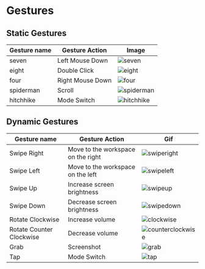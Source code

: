 # Gestures

## Static Gestures

| Gesture name   | Gesture Action   | Image                               |
| -------------- | ---------------- | --------------------------------    |
| seven          | Left Mouse Down  | ![seven](images/seven2.png)         |
| eight          | Double Click     | ![eight](images/eight2.png)         |
| four           | Right Mouse Down | ![four](images/four2.png)           |
| spiderman      | Scroll           | ![spiderman](images/spiderman2.png) |
| hitchhike      | Mode Switch      | ![hitchhike](images/hitchhike2.png) |

## Dynamic Gestures

| Gesture name             | Gesture Action                     | Gif                                              |
| --------------           | ----------------                   | ---------                                        |
| Swipe Right              | Move to the workspace on the right | ![swiperight](images/swiperight.gif)             |
| Swipe Left               | Move to the workspace on the left  | ![swipeleft](images/swipeleft.gif)               |
| Swipe Up                 | Increase screen brightness         | ![swipeup](images/swipeup.gif)                   |
| Swipe Down               | Decrease screen brightness         | ![swipedown](images/swipedown.gif)               |
| Rotate Clockwise         | Increase volume                    | ![clockwise](images/clockwise.gif)               |
| Rotate Counter Clockwise | Decrease volume                    | ![counterclockwise](images/counterclockwise.gif) |
| Grab                     | Screenshot                         | ![grab](images/grab.gif)       |
| Tap                      | Mode Switch                        | ![tap](images/tap.gif)                           |
